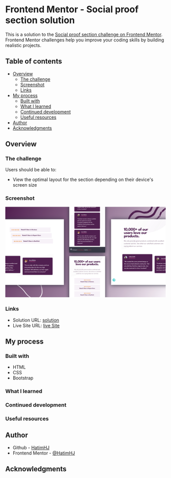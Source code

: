 # Frontend Mentor - Social proof section solution

This is a solution to the [Social proof section challenge on Frontend Mentor](https://www.frontendmentor.io/challenges/social-proof-section-6e0qTv_bA). Frontend Mentor challenges help you improve your coding skills by building realistic projects. 

## Table of contents

- [Overview](#overview)
  - [The challenge](#the-challenge)
  - [Screenshot](#screenshot)
  - [Links](#links)
- [My process](#my-process)
  - [Built with](#built-with)
  - [What I learned](#what-i-learned)
  - [Continued development](#continued-development)
  - [Useful resources](#useful-resources)
- [Author](#author)
- [Acknowledgments](#acknowledgments)


## Overview

### The challenge

Users should be able to:

- View the optimal layout for the section depending on their device's screen size

### Screenshot

![](./screenshot.jpg)

### Links

- Solution URL: [solution](https://github.com/HatimHJ/Social-proof-section-solution)
- Live Site URL: [live Site](https://hatimhj.github.io/Social-proof-section-solution/)

## My process

### Built with

- HTML
- CSS
- Bootstrap

### What I learned

### Continued development

### Useful resources


## Author

- Github - [HatimHJ](https://github.com/HatimHJ)
- Frontend Mentor - [@HatimHJ](https://www.frontendmentor.io/profile/HatimHJ)

## Acknowledgments
